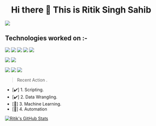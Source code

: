 
<h1 align="center"> Hi there 👋 This is Ritik Singh Sahib</h1>
<p> <img src="./images/minus.svg">
<h2> Technologies worked on :-</h2>
<p>
  <img src="./images/web-developer-master-tn.svg">
 <img src="./images/Android_Studio_icon.svg">
 <img src="./images/flutter.svg">
  <img src="./images/untiy.svg">
  <img src="./images/aws.svg">
  
  </p>
  <img src="./images/minus.svg">
  <h3< Technologies working on :-</h3>
  <img src="./images/minus.svg">
  </p>
  <img src="./images/Data-Analytics.svg">
  <img src="./images/digital-forensics-banner.svg">
  <img src="./images/bug.svg">
  </p>

> Recent Action .

- [:heavy_check_mark:] 1. Scripting.
- [:heavy_check_mark:] 2. Data Wrangling.
- [:memo:] 3. Machine Learning.
- [:memo:] 4. Automation


  
[<img align="" alt="Ritik's GitHub Stats" src="https://github-readme-stats.codestackr.vercel.app/api?username=ritiksinghsahib&show_icons=true&hide_border=false&count_private=true&title_color=2aa889&icon_color=599cab&text_color=99d1ce&bg_color=0c1016" />](# "Some of my stats.")

